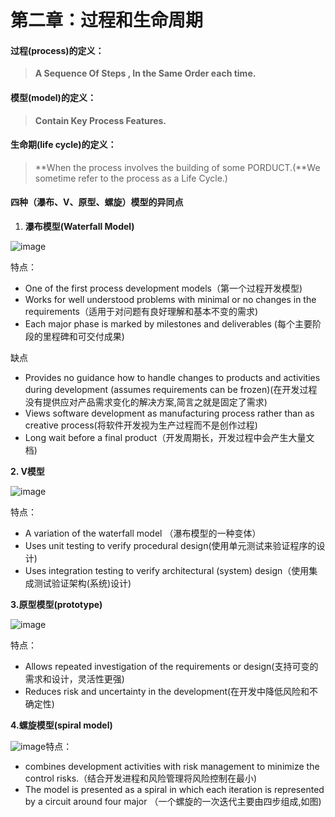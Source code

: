 # 第二章：过程和生命周期

#### **过程\(process\)的定义：**

> **A   Sequence Of  Steps , In the Same Order each time.**

#### **模型\(model\)的定义：**

> **Contain Key Process Features.**

#### **生命期\(life cycle\)的定义：**

> **When the process involves the building of some PORDUCT.\(**We sometime refer to the process as a Life Cycle.\)

#### **四种（瀑布、V、原型、螺旋）模型的异同点**

1. **瀑布模型\(Waterfall Model\)**

![image](/assets/timg.jpeg)

特点：

* One of the first process development models（第一个过程开发模型\)
* Works for well understood problems with minimal or no changes in the requirements（适用于对问题有良好理解和基本不变的需求\)
* Each major phase is marked by milestones and deliverables \(每个主要阶段的里程碑和可交付成果\)

缺点

* Provides no guidance how to handle changes to products and activities during development \(assumes requirements can be frozen\)\(在开发过程没有提供应对产品需求变化的解决方案,简言之就是固定了需求\)
* Views software development as manufacturing process rather than as creative process\(将软件开发视为生产过程而不是创作过程\)
* Long wait before a final product（开发周期长，开发过程中会产生大量文档\)

**2. V模型**

![image](/assets/timg-1.jpeg)

特点：

* A variation of the waterfall model    （瀑布模型的一种变体）
* Uses unit testing to verify procedural design\(使用单元测试来验证程序的设计\)
* Uses integration testing to verify architectural \(system\) design（使用集成测试验证架构\(系统\)设计\)

**3.原型模型\(prototype\)**

![image](/assets/a8014c086e061d95fcce281b7bf40ad162d9ca0d.jpg)

特点：

* Allows repeated investigation of the requirements
   or design\(支持可变的需求和设计，灵活性更强\)
* Reduces risk and uncertainty in the development\(在开发中降低风险和不确定性\)

**4.螺旋模型\(spiral model\)**

![image](/assets/sp.png)特点：

* combines development activities with risk management to minimize the control risks.（结合开发进程和风险管理将风险控制在最小\)
* The model is presented as a spiral in which each iteration is represented by a circuit around four major （一个螺旋的一次迭代主要由四步组成,如图\)



